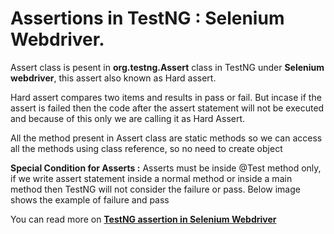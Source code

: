 # Assertions in TestNG : Selenium Webdriver.

Assert class is pesent in <b>org.testng.Assert</b> class in TestNG under <b>Selenium webdriver</b>, this assert also known as Hard assert.

Hard assert compares two items and results in pass or fail. But incase if the assert is failed then the code after the assert statement will not be executed and because of this only we are calling it as Hard Assert.

All the method present in Assert class are static methods so we can access all the methods using class reference, so no need to create object

<b>Special Condition for Asserts :</b> Asserts must be inside @Test method only, if we write assert statement inside a normal method or inside a main method then TestNG will not consider the failure or pass. Below image shows the example of failure and pass 


You can read more on <a href='http://chercher.tech/java/testng-assertions-selenium-webdriver' title='testng assertion'><b>TestNG assertion in Selenium Webdriver</b></a>
